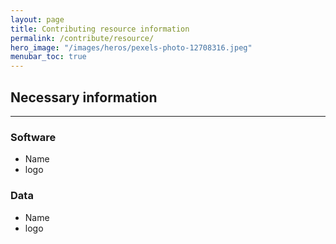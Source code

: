 ```yaml
---
layout: page
title: Contributing resource information 
permalink: /contribute/resource/
hero_image: "/images/heros/pexels-photo-12708316.jpeg"
menubar_toc: true
---
```


## Necessary information 

* * *

### Software 

- Name
- logo

### Data 

- Name
- logo
